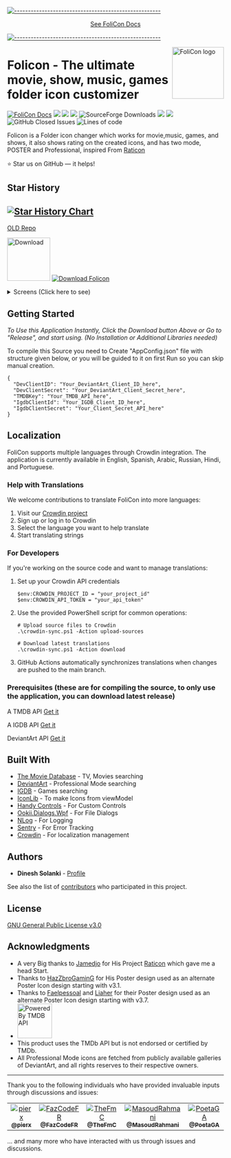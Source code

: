 [![-----------------------------------------------------](https://raw.githubusercontent.com/andreasbm/readme/master/assets/lines/aqua.png)](https://dineshsolanki.github.io/FoliCon-docs/)

<p align="center">
    <a href='https://dineshsolanki.github.io/FoliCon-docs/'> See FoliCon Docs</a>
</p>

[![-----------------------------------------------------](https://raw.githubusercontent.com/andreasbm/readme/master/assets/lines/aqua.png)](https://dineshsolanki.github.io/FoliCon-docs/)


<a href="https://dineshsolanki.github.io/FoliCon/">
    <img src="https://github.com/dinesh-solanki/Project-Assets/blob/master/Folicon/folicon Icon.png" alt="FoliCon logo" title="FoliCon" align="right" height="120" />
</a>

# Folicon - The ultimate movie, show, music, games folder icon customizer
[![FoliCon Docs](https://img.shields.io/badge/docs-FoliCon-blue.svg)](https://dineshsolanki.github.io/FoliCon-docs/)
<img src="https://img.shields.io/github/commits-since/DineshSolanki/Folicon/latest/master"> <img src="https://img.shields.io/github/repo-size/dinesh-solanki/folicon.svg?logo=FoliconRepoSize"> <img src="https://img.shields.io/github/downloads/dineshsolanki/FoliCon/total?color=blue&style=plastic"> ![SourceForge Downloads](https://img.shields.io/sourceforge/dt/FoliCon)
 <img src="https://img.shields.io/github/last-commit/dinesh-solanki/folicon.svg?logo=FoliconLastCommit"> <img src="https://img.shields.io/github/issues/DineshSolanki/Folicon"> <img alt="GitHub Closed Issues" src="https://img.shields.io/github/issues-closed/DineshSolanki/FoliCon" /> ![Lines of code](https://sloc.xyz/github/DineshSolanki/FoliCon)

Folicon is a Folder icon changer which works for movie,music, games, and shows, it also shows rating on the created icons, and has two mode, POSTER and Professional, inspired From [Raticon](https://github.com/Jamedjo/Raticon)

:star: Star us on GitHub — it helps!
## Star History

[![Star History Chart](https://api.star-history.com/svg?repos=DineshSolanki/FoliCon&type=Date)](https://star-history.com/#DineshSolanki/FoliCon&Date)
--
[OLD Repo](https://github.com/DineshSolanki/FoliCon/tree/f2cfc75414dcb8953793f2af833ed49fd496064e)

[<img height=100  alt="Download" src="https://user-images.githubusercontent.com/15937452/61147148-51575280-a4f9-11e9-953e-3989e58ed067.png" />](https://github.com/dinesh-solanki/Folicon/releases/latest) [![Download Folicon](https://a.fsdn.com/con/app/sf-download-button)](https://sourceforge.net/projects/folicon/files/latest/download)

<details>
  <summary>Screens (Click here to see) </summary>
    
![Before](https://github.com/dinesh-solanki/Project-Assets/blob/master/Folicon/before.png)
![After](https://github.com/dinesh-solanki/Project-Assets/blob/master/Folicon/after.jpg)
![Searching](https://github.com/dinesh-solanki/Project-Assets/blob/master/Folicon/searchingpro.jpg)
![PosterSearch](https://github.com/dinesh-solanki/Project-Assets/blob/master/Folicon/posterresult.jpg)
![DDownloading](https://github.com/dinesh-solanki/Project-Assets/blob/master/Folicon/downloading.png)
![Folicon](https://github.com/dinesh-solanki/Project-Assets/blob/master/Folicon/mainview.png)
![FoliconCustomIcon](https://github.com/dinesh-solanki/Project-Assets/blob/master/Folicon/customiconsetter.png)
</details>


## Getting Started
*To Use this Application Instantly, Click the Download button Above or Go to "Release", and start using. (No Installation or Additional Libraries needed)*

To compile this Source you need to Create "AppConfig.json" file with structure given below, or you will be guided to it on first Run so you can skip manual creation.
```
{
  "DevClientID": "Your_DeviantArt_Client_ID_here",
  "DevClientSecret": "Your_DeviantArt_Client_Secret_here",
  "TMDBKey": "Your_TMDB_API_here",
  "IgdbClientId": "Your_IGDB_Client_ID_here",
  "IgdbClientSecret": "Your_Client_Secret_API_here"
}
```

## Localization
FoliCon supports multiple languages through Crowdin integration. The application is currently available in English, Spanish, Arabic, Russian, Hindi, and Portuguese. 

### Help with Translations
We welcome contributions to translate FoliCon into more languages:

1. Visit our [Crowdin project](https://crowdin.com/project/folicon)
2. Sign up or log in to Crowdin
3. Select the language you want to help translate
4. Start translating strings

### For Developers
If you're working on the source code and want to manage translations:

1. Set up your Crowdin API credentials
   ```
   $env:CROWDIN_PROJECT_ID = "your_project_id"
   $env:CROWDIN_API_TOKEN = "your_api_token"
   ```

2. Use the provided PowerShell script for common operations:
   ```
   # Upload source files to Crowdin
   .\crowdin-sync.ps1 -Action upload-sources

   # Download latest translations
   .\crowdin-sync.ps1 -Action download
   ```

3. GitHub Actions automatically synchronizes translations when changes are pushed to the main branch.

### Prerequisites (these are for compiling the source, to only use the application, you can download latest release)
A TMDB API [Get it](https://www.themoviedb.org/settings/api)

A IGDB API [Get it](https://api.igdb.com/)

DeviantArt API [Get it](https://www.deviantart.com/developers/register)

## Built With

* [The Movie Database](https://www.themoviedb.org/) - TV, Movies searching
* [DeviantArt](https://www.deviantart.com/) - Professional Mode searching
* [IGDB](https://www.igdb.com/) - Games searching
* [IconLib](https://www.codeproject.com/Articles/16178/IconLib-Icons-Unfolded-MultiIcon-and-Windows-Vista) - To make Icons from viewModel
* [Handy Controls](https://github.com/ghost1372/HandyControls) - For Custom Controls
* [Ookii.Dialogs.Wpf](https://github.com/caioproiete/ookii-dialogs-wpf) - For File Dialogs
* [NLog](https://nlog-project.org/) - For Logging
* [Sentry](https://sentry.io) -  For Error Tracking
* [Crowdin](https://crowdin.com) - For localization management

## Authors

* **Dinesh Solanki** - [Profile](https://github.com/dineshsolanki)

See also the list of [contributors](https://github.com/dineshsolanki/Folicon/graphs/contributors) who participated in this project.

## License
[GNU General Public License v3.0](https://github.com/DineshSolanki/FoliCon/blob/master/LICENSE)

## Acknowledgments

* A very Big thanks to [Jamedjo](https://github.com/Jamedjo) for His Project [Raticon](http://jamedjo.github.io/Raticon) which gave me a head Start.
* Thanks to [HazZbroGaminG](https://www.deviantart.com/hazzbrogaming) for His Poster design used as an alternate Poster Icon design starting with v3.1.
* Thanks to [Faelpessoal](https://www.deviantart.com/faelpessoal) and [Liaher](https://www.deviantart.com/liaher) for their Poster design used as an alternate Poster Icon design starting with v3.7.
* <img height=80 alt="Powered By TMDB API" src="https://github.com/dinesh-solanki/Project-Assets/blob/master/Folicon/tmdbblack.png" />
* This product uses the TMDb API but is not endorsed or certified by TMDb.
* All Professional Mode icons are fetched from publicly available galleries of DeviantArt, and all rights reserves to their respective owners.

---
Thank you to the following individuals who have provided invaluable inputs through discussions and issues:

<table>
  <tr>
    <td align="center"><a href="https://github.com/pierx"><img src="https://github.com/pierx.png?size=50" alt="pierx" /><br /><sub><b>@pierx</b></sub></a></td>
    <td align="center"><a href="https://github.com/FazCodeFR"><img src="https://github.com/FazCodeFR.png?size=50" alt="FazCodeFR" /><br /><sub><b>@FazCodeFR</b></sub></a></td>
    <td align="center"><a href="https://github.com/TheFmC"><img src="https://github.com/TheFmC.png?size=50" alt="TheFmC" /><br /><sub><b>@TheFmC</b></sub></a></td>
    <td align="center"><a href="https://github.com/MasoudRahmani"><img src="https://github.com/MasoudRahmani.png?size=50" alt="MasoudRahmani" /><br /><sub><b>@MasoudRahmani</b></sub></a></td>
    <td align="center"><a href="PoetaGA"><img src="https://github.com/PoetaGA.png?size=50" alt="PoetaGA" /><br /><sub><b>@PoetaGA</b></sub></a></td>
  </tr>
</table>
... and many more who have interacted with us through issues and discussions.
